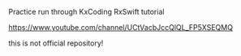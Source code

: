 Practice run through KxCoding RxSwift tutorial

https://www.youtube.com/channel/UCtVacbJccQlQL_FP5XSEQMQ

this is not official repository!
